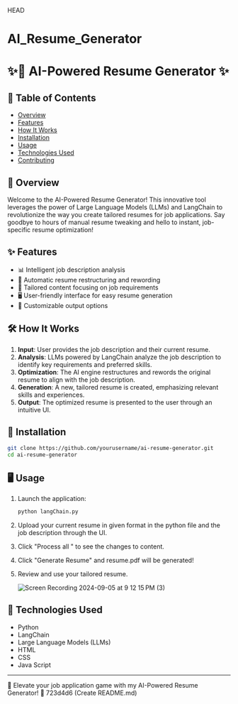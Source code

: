 HEAD
# AI_Resume_Generator

# ✨🚀 AI-Powered Resume Generator ✨

## 📌 Table of Contents
- [Overview](#overview)
- [Features](#features)
- [How It Works](#how-it-works)
- [Installation](#installation)
- [Usage](#usage)
- [Technologies Used](#technologies-used)
- [Contributing](#contributing)


## 🔭 Overview

Welcome to the AI-Powered Resume Generator! This innovative tool leverages the power of Large Language Models (LLMs) and LangChain to revolutionize the way you create tailored resumes for job applications. Say goodbye to hours of manual resume tweaking and hello to instant, job-specific resume optimization!

## ✨ Features

- 📊 Intelligent job description analysis
- 📄 Automatic resume restructuring and rewording
- 🎯 Tailored content focusing on job requirements
- 🖥️ User-friendly interface for easy resume generation
- 🔧 Customizable output options

## 🛠️ How It Works

1. **Input**: User provides the job description and their current resume.
2. **Analysis**: LLMs powered by LangChain analyze the job description to identify key requirements and preferred skills.
3. **Optimization**: The AI engine restructures and rewords the original resume to align with the job description.
4. **Generation**: A new, tailored resume is created, emphasizing relevant skills and experiences.
5. **Output**: The optimized resume is presented to the user through an intuitive UI.

## 🚀 Installation

```bash
git clone https://github.com/yourusername/ai-resume-generator.git
cd ai-resume-generator

```

## 🖥️ Usage

1. Launch the application:
   ```bash
   python langChain.py
   ```
2. Upload your current resume in given format in the python file and the job description through the UI.
3. Click "Process all " to see the changes to content.
4. Click "Generate Resume" and resume.pdf will be generated!
5. Review and use your tailored resume.

   ![Screen Recording 2024-09-05 at 9 12 15 PM (3)](https://github.com/user-attachments/assets/f9f227d9-d7f5-408f-bd5f-7e38d75dd73f)


## 🔧 Technologies Used

- Python
- LangChain
- Large Language Models (LLMs)
- HTML
- CSS
- Java Script


---

🌟 Elevate your job application game with my AI-Powered Resume Generator! 🌟
 723d4d6 (Create README.md)
